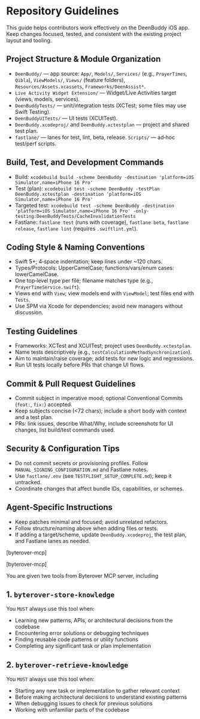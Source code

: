 # Repository Guidelines

This guide helps contributors work effectively on the DeenBuddy iOS app. Keep changes focused, tested, and consistent with the existing project layout and tooling.

## Project Structure & Module Organization
- `DeenBuddy/` — app source: `App/`, `Models/`, `Services/` (e.g., `PrayerTimes`, `Qibla`), `ViewModels/`, `Views/` (feature folders), `Resources/Assets.xcassets`, `Frameworks/DeenAssist*`.
- `Live Activity Widget Extension/` — Widget/Live Activities target (views, models, services).
- `DeenBuddyTests/` — unit/integration tests (XCTest; some files may use Swift Testing).
- `DeenBuddyUITests/` — UI tests (XCUITest).
- `DeenBuddy.xcodeproj/` and `DeenBuddy.xctestplan` — project and shared test plan.
- `fastlane/` — lanes for test, lint, beta, release. `Scripts/` — ad‑hoc test/perf scripts.

## Build, Test, and Development Commands
- Build: `xcodebuild build -scheme DeenBuddy -destination 'platform=iOS Simulator,name=iPhone 16 Pro'`
- Test (plan): `xcodebuild test -scheme DeenBuddy -testPlan DeenBuddy.xctestplan -destination 'platform=iOS Simulator,name=iPhone 16 Pro'`
- Targeted test: `xcodebuild test -scheme DeenBuddy -destination 'platform=iOS Simulator,name=iPhone 16 Pro' -only-testing:DeenBuddyTests/CacheInvalidationTests`
- Fastlane: `fastlane test` (runs with coverage), `fastlane beta`, `fastlane release`, `fastlane lint` (requires `.swiftlint.yml`).

## Coding Style & Naming Conventions
- Swift 5+; 4‑space indentation; keep lines under ~120 chars.
- Types/Protocols: UpperCamelCase; functions/vars/enum cases: lowerCamelCase.
- One top‑level type per file; filename matches type (e.g., `PrayerTimeService.swift`).
- Views end with `View`; view models end with `ViewModel`; test files end with `Tests`.
- Use SPM via Xcode for dependencies; avoid new managers without discussion.

## Testing Guidelines
- Frameworks: XCTest and XCUITest; project uses `DeenBuddy.xctestplan`.
- Name tests descriptively (e.g., `testCalculationMethodSynchronization`).
- Aim to maintain/raise coverage; add tests for new logic and regressions.
- Run UI tests locally before PRs that change UI flows.

## Commit & Pull Request Guidelines
- Commit subject in imperative mood; optional Conventional Commits (`feat:`, `fix:`) accepted.
- Keep subjects concise (<72 chars); include a short body with context and a test plan.
- PRs: link issues, describe What/Why, include screenshots for UI changes, list build/test commands used.

## Security & Configuration Tips
- Do not commit secrets or provisioning profiles. Follow `MANUAL_SIGNING_CONFIGURATION.md` and Fastlane notes.
- Use `fastlane/.env` (see `TESTFLIGHT_SETUP_COMPLETE.md`); keep it untracked.
- Coordinate changes that affect bundle IDs, capabilities, or schemes.

## Agent‑Specific Instructions
- Keep patches minimal and focused; avoid unrelated refactors.
- Follow structure/naming above when adding files or tests.
- If adding a target/scheme, update `DeenBuddy.xcodeproj`, the test plan, and Fastlane lanes as needed.

[byterover-mcp]

[byterover-mcp]

You are given two tools from Byterover MCP server, including
## 1. `byterover-store-knowledge`
You `MUST` always use this tool when:

+ Learning new patterns, APIs, or architectural decisions from the codebase
+ Encountering error solutions or debugging techniques
+ Finding reusable code patterns or utility functions
+ Completing any significant task or plan implementation

## 2. `byterover-retrieve-knowledge`
You `MUST` always use this tool when:

+ Starting any new task or implementation to gather relevant context
+ Before making architectural decisions to understand existing patterns
+ When debugging issues to check for previous solutions
+ Working with unfamiliar parts of the codebase
